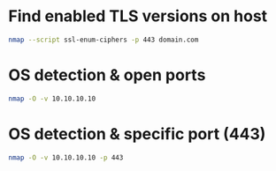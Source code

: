 # Find enabled TLS versions on host
```bash
nmap --script ssl-enum-ciphers -p 443 domain.com
```

# OS detection & open ports
```bash
nmap -O -v 10.10.10.10
```

# OS detection & specific port (443)
```bash
nmap -O -v 10.10.10.10 -p 443
```